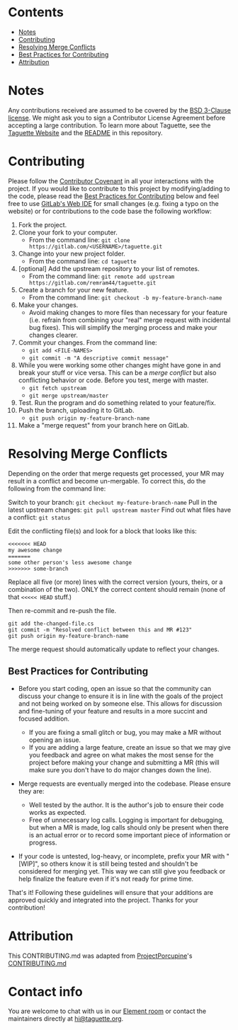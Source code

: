 # Contents
* [Notes](#notes)
* [Contributing](#contributing)
* [Resolving Merge Conflicts](#resolving-merge-conflicts)
* [Best Practices for Contributing](#best-practices-for-contributing)
* [Attribution](#attribution)

# Notes

Any contributions received are assumed to be covered by the [BSD 3-Clause license](https://gitlab.com/remram44/taguette/blob/master/LICENSE.txt). We might ask you to sign a Contributor License Agreement before accepting a large contribution. To learn more about Taguette, see the [Taguette Website](https://www.taguette.org/) and the [README](https://gitlab.com/remram44/taguette/blob/master/README.rst) in this repository.

# Contributing

Please follow the [Contributor Covenant](CODE_OF_CONDUCT.md) in all your interactions with the project. If you would like to contribute to this project by modifying/adding to the code, please read the [Best Practices for Contributing](#best-practices-for-contributing) below and feel free to use [GitLab's Web IDE](https://docs.gitlab.com/ee/user/project/web_ide/) for small changes (e.g. fixing a typo on the website) or for contributions to the code base the following workflow:

1. Fork the project.
2. Clone your fork to your computer.
    * From the command line: `git clone https://gitlab.com/<USERNAME>/taguette.git`
3. Change into your new project folder.
    * From the command line: `cd taguette`
4. [optional]  Add the upstream repository to your list of remotes.
    * From the command line: `git remote add upstream https://gitlab.com/remram44/taguette.git`
5. Create a branch for your new feature.
    * From the command line: `git checkout -b my-feature-branch-name`
6. Make your changes.
    * Avoid making changes to more files than necessary for your feature (i.e. refrain from combining your "real" merge request with incidental bug fixes). This will simplify the merging process and make your changes clearer.
7. Commit your changes. From the command line:
    * `git add <FILE-NAMES>`
    * `git commit -m "A descriptive commit message"`
8. While you were working some other changes might have gone in and break your stuff or vice versa. This can be a *merge conflict* but also conflicting behavior or code. Before you test, merge with master.
    * `git fetch upstream`
    * `git merge upstream/master`
9. Test. Run the program and do something related to your feature/fix.
10. Push the branch, uploading it to GitLab.
    * `git push origin my-feature-branch-name`
11. Make a "merge request" from your branch here on GitLab.

# Resolving Merge Conflicts

Depending on the order that merge requests get processed, your MR may result in a conflict and become un-mergable.  To correct this, do the following from the command line:

Switch to your branch: `git checkout my-feature-branch-name`
Pull in the latest upstream changes: `git pull upstream master`
Find out what files have a conflict: `git status`

Edit the conflicting file(s) and look for a block that looks like this:
```
<<<<<<< HEAD
my awesome change
=======
some other person's less awesome change
>>>>>>> some-branch
```

Replace all five (or more) lines with the correct version (yours, theirs, or
a combination of the two).  ONLY the correct content should remain (none of
that `<<<<< HEAD` stuff.)

Then re-commit and re-push the file.

```
git add the-changed-file.cs
git commit -m "Resolved conflict between this and MR #123"
git push origin my-feature-branch-name
```

The merge request should automatically update to reflect your changes.

## Best Practices for Contributing

* Before you start coding, open an issue so that the community can discuss your change to ensure it is in line with the goals of the project and not being worked on by someone else. This allows for discussion and fine-tuning of your feature and results in a more succint and focused addition.
    * If you are fixing a small glitch or bug, you may make a MR without opening an issue.
    * If you are adding a large feature, create an issue so that we may give you feedback and agree on what makes the most sense for the project before making your change and submitting a MR (this will make sure you don't have to do major changes down the line).

* Merge requests are eventually merged into the codebase. Please ensure they are:
    * Well tested by the author. It is the author's job to ensure their code works as expected.
    * Free of unnecessary log calls. Logging is important for debugging, but when a MR is made, log calls should only be present when there is an actual error or to record some important piece of information or progress.

* If your code is untested, log-heavy, or incomplete, prefix your MR with "[WIP]", so others know it is still being tested and shouldn't be considered for merging yet. This way we can still give you feedback or help finalize the feature even if it's not ready for prime time.

That's it! Following these guidelines will ensure that your additions are approved quickly and integrated into the project. Thanks for your contribution!

# Attribution

This CONTRIBUTING.md was adapted from [ProjectPorcupine](https://github.com/TeamPorcupine/ProjectPorcupine)'s [CONTRIBUTING.md](https://github.com/TeamPorcupine/ProjectPorcupine/blob/master/CONTRIBUTING.md)

# Contact info

You are welcome to chat with us in our [Element room](https://app.element.io/#/room/#taguette:matrix.org) or contact the maintainers directly at [hi@taguette.org](mailto:hi@taguette.org).
